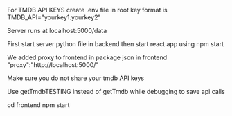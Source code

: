 For TMDB API KEYS
create .env file in root
key format is TMDB_API="yourkey1.yourkey2"

Server runs at localhost:5000/data

First start server python file in backend
then start react app using npm start

We added proxy to frontend in package json in frontend
"proxy":"http://localhost:5000/"

Make sure you do not share your tmdb API keys

Use getTmdbTESTING instead of getTmdb while debugging to save api calls

cd frontend
npm start
